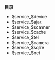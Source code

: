 
**目录**

- $service_$device
- $service_$ajax
- $service_$scanner
- $service_$cache
- $service_$tel
- $service_$camera
- $service_$sqlite
- $service_$net
